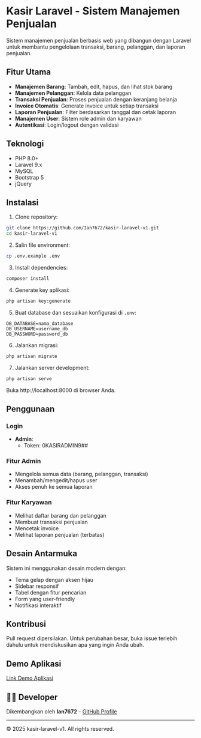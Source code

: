 # Kasir Laravel - Sistem Manajemen Penjualan

Sistem manajemen penjualan berbasis web yang dibangun dengan Laravel untuk membantu pengelolaan transaksi, barang, pelanggan, dan laporan penjualan.

## Fitur Utama

- **Manajemen Barang**: Tambah, edit, hapus, dan lihat stok barang
- **Manajemen Pelanggan**: Kelola data pelanggan
- **Transaksi Penjualan**: Proses penjualan dengan keranjang belanja
- **Invoice Otomatis**: Generate invoice untuk setiap transaksi
- **Laporan Penjualan**: Filter berdasarkan tanggal dan cetak laporan
- **Manajemen User**: Sistem role admin dan karyawan
- **Autentikasi**: Login/logout dengan validasi

## Teknologi

- PHP 8.0+
- Laravel 9.x
- MySQL
- Bootstrap 5
- jQuery

## Instalasi

1. Clone repository:
```bash
git clone https://github.com/Ian7672/kasir-laravel-v1.git
cd kasir-laravel-v1
```

2. Salin file environment:
```bash
cp .env.example .env
```

3. Install dependencies:
```bash
composer install
```

4. Generate key aplikasi:
```bash
php artisan key:generate
```

5. Buat database dan sesuaikan konfigurasi di `.env`:
```env
DB_DATABASE=nama_database
DB_USERNAME=username_db
DB_PASSWORD=password_db
```

6. Jalankan migrasi:
```bash
php artisan migrate
```

7. Jalankan server development:
```bash
php artisan serve
```

Buka http://localhost:8000 di browser Anda.

## Penggunaan

### Login
- **Admin**: 
  - Token: 0KASIRADMIN9##

### Fitur Admin
- Mengelola semua data (barang, pelanggan, transaksi)
- Menambah/mengedit/hapus user
- Akses penuh ke semua laporan

### Fitur Karyawan
- Melihat daftar barang dan pelanggan
- Membuat transaksi penjualan
- Mencetak invoice
- Melihat laporan penjualan (terbatas)

## Desain Antarmuka

Sistem ini menggunakan desain modern dengan:
- Tema gelap dengan aksen hijau
- Sidebar responsif
- Tabel dengan fitur pencarian
- Form yang user-friendly
- Notifikasi interaktif

## Kontribusi

Pull request dipersilakan. Untuk perubahan besar, buka issue terlebih dahulu untuk mendiskusikan apa yang ingin Anda ubah.

## Demo Aplikasi

[Link Demo Aplikasi](https://github.com/user-attachments/assets/4cf72a2e-e06e-4959-9d38-4882d027db05)


## 👨‍💻 Developer

Dikembangkan oleh **Ian7672** - [GitHub Profile](https://github.com/Ian7672)

---

© 2025 kasir-laravel-v1. All rights reserved.
